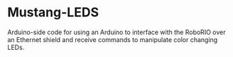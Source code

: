# Mustang-LEDS

Arduino-side code for using an Arduino to interface with the RoboRIO over an Ethernet shield and receive commands to manipulate color changing LEDs.
